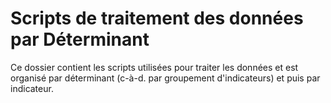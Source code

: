 # Scripts de traitement des données par Déterminant

Ce dossier contient les scripts utilisées pour traiter les données et est organisé par déterminant (c-à-d. par groupement d'indicateurs) et puis par indicateur.